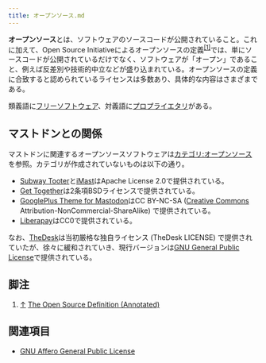 ```yaml
---
title: オープンソース.md
---
```

<div>

**オープンソース**とは、ソフトウェアのソースコードが公開されていること。これに加えて、Open Source Initiativeによるオープンソースの定義<sup>[\[1\]](#cite_note-1)</sup>では、単にソースコードが公開されているだけでなく、ソフトウェアが「オープン」であること、例えば反差別や技術的中立などが盛り込まれている。オープンソースの定義に合致すると認められているライセンスは多数あり、具体的な内容はさまざまである。

類義語に[フリーソフトウェア](/%E3%83%95%E3%83%AA%E3%83%BC%E3%82%BD%E3%83%95%E3%83%88%E3%82%A6%E3%82%A7%E3%82%A2 "フリーソフトウェア")、対義語に[プロプライエタリ](/%E3%83%97%E3%83%AD%E3%83%97%E3%83%A9%E3%82%A4%E3%82%A8%E3%82%BF%E3%83%AA "プロプライエタリ")がある。

## マストドンとの関係

マストドンに関連するオープンソースソフトウェアは[カテゴリ:オープンソース](/%E3%82%AB%E3%83%86%E3%82%B4%E3%83%AA:%E3%82%AA%E3%83%BC%E3%83%97%E3%83%B3%E3%82%BD%E3%83%BC%E3%82%B9 "カテゴリ:オープンソース")を参照。カテゴリが作成されていないものは以下の通り。

-   [Subway Tooter](/Subway_Tooter "Subway Tooter")と[iMast](/IMast "IMast")はApache License 2.0で提供されている。
-   [Get Together](/Get_Together "Get Together")は2条項BSDライセンスで提供されている。
-   [GooglePlus Theme for Mastodon](/GooglePlus_Theme_for_Mastodon "GooglePlus Theme for Mastodon")はCC BY-NC-SA ([Creative Commons](/Creative_Commons "Creative Commons (存在しないページ)") Attribution-NonCommercial-ShareAlike) で提供されている。
-   [Liberapay](/Liberapay "Liberapay")はCC0で提供されている。

なお、[TheDesk](/TheDesk "TheDesk")は当初厳格な独自ライセンス (TheDesk LICENSE) で提供されていたが、徐々に緩和されていき、現行バージョンは[GNU General Public License](/GNU_General_Public_License "GNU General Public License")で提供されている。

## 脚注

<div>

1.  [↑](#cite_ref-1) <a href="https://opensource.org/osd-annotated" rel="nofollow">The Open Source Definition (Annotated)</a>

</div>

## 関連項目

-   [GNU Affero General Public License](/GNU_Affero_General_Public_License "GNU Affero General Public License")

</div>
